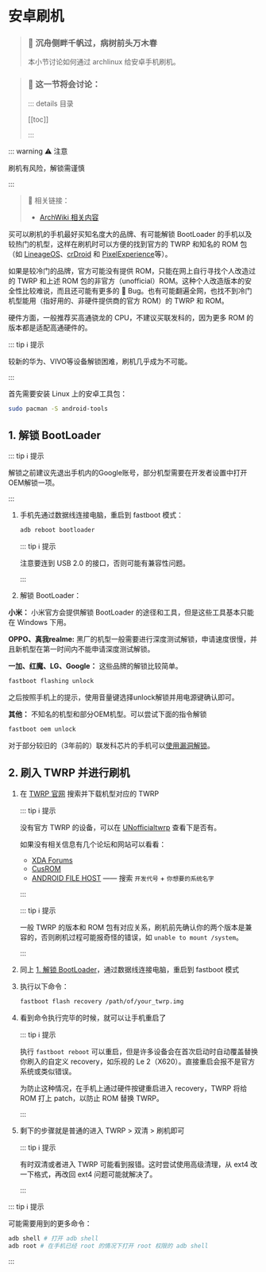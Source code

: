 # 安卓刷机

> ### 🐲 沉舟侧畔千帆过，病树前头万木春
>
> 本小节讨论如何通过 archlinux 给安卓手机刷机。

> ### 🔖 这一节将会讨论：
>
> ::: details 目录
>
> [[toc]]
>
> :::

::: warning ⚠️ 注意

刷机有风险，解锁需谨慎

:::

> 🔗 相关链接：
>
> - [ArchWiki 相关内容](<https://wiki.archlinux.org/title/Android_(%E7%AE%80%E4%BD%93%E4%B8%AD%E6%96%87)>)

买可以刷机的手机最好买知名度大的品牌、有可能解锁 BootLoader 的手机以及较热门的机型，这样在刷机时可以方便的找到官方的 TWRP 和知名的 ROM 包（如 [LineageOS](https://lineageos.org/)、[crDroid](https://crdroid.net/) 和 [PixelExperience](https://download.pixelexperience.org/devices)等）。

如果是较冷门的品牌，官方可能没有提供 ROM，只能在网上自行寻找个人改造过的 TWRP 和上述 ROM 包的非官方（unofficial）ROM。这种个人改造版本的安全性比较难说，而且还可能有更多的 🐛 Bug。也有可能翻遍全网，也找不到冷门机型能用（指好用的、非硬件提供商的官方 ROM）的 TWRP 和 ROM。

硬件方面，一般推荐买高通骁龙的 CPU，不建议买联发科的，因为更多 ROM 的版本都是适配高通硬件的。

::: tip ℹ️ 提示

较新的华为、VIVO等设备解锁困难，刷机几乎成为不可能。

:::

首先需要安装 Linux 上的安卓工具包：

```sh
sudo pacman -S android-tools
```

## 1. 解锁 BootLoader

   ::: tip ℹ️ 提示

   解锁之前建议先退出手机内的Google账号，部分机型需要在开发者设置中打开OEM解锁一项。

   :::

1. 手机先通过数据线连接电脑，重启到 fastboot 模式：

   ```sh
   adb reboot bootloader
   ```

   ::: tip ℹ️ 提示

   注意要连到 USB 2.0 的接口，否则可能有兼容性问题。

   :::

2. 解锁 BootLoader：

**小米：** 小米官方会提供解锁 BootLoader 的途径和工具，但是这些工具基本只能在 Windows 下用。

**OPPO、真我realme:** 黑厂的机型一般需要进行深度测试解锁，申请速度很慢，并且新机型在第一时间内不能申请深度测试解锁。

**一加、红魔、LG、Google：** 这些品牌的解锁比较简单。

```sh
fastboot flashing unlock
```

之后按照手机上的提示，使用音量键选择unlock解锁并用电源键确认即可。

**其他：** 不知名的机型和部分OEM机型。可以尝试下面的指令解锁

   ```sh
   fastboot oem unlock
   ```

对于部分较旧的（3年前的）联发科芯片的手机可以[使用漏洞解锁](https://github.com/notmyst33d/mtkclient-gui)。
## 2. 刷入 TWRP 并进行刷机

1. 在 [TWRP 官网](https://twrp.me/Devices/) 搜索并下载机型对应的 TWRP

   ::: tip ℹ️ 提示

   没有官方 TWRP 的设备，可以在 [UNofficialtwrp](https://unofficialtwrp.com/devices/) 查看下是否有。

   如果没有相关信息有几个论坛和网站可以看看：

   - [XDA Forums](https://forum.xda-developers.com/)
   - [CusROM](https://www.cusrom.com/)
   - [ANDROID FILE HOST](https://androidfilehost.com/) —— 搜索 `开发代号` + `你想要的系统名字`

   :::

   ::: tip ℹ️ 提示

   一般 TWRP 的版本和 ROM 包有对应关系，刷机前先确认你的两个版本是兼容的，否则刷机过程可能报奇怪的错误，如 `unable to mount /system`。

   :::

2. 同上 [1. 解锁 BootLoader](android.md#_1-解锁-bootloader)，通过数据线连接电脑，重启到 fastboot 模式

3. 执行以下命令：

   ```bash
   fastboot flash recovery /path/of/your_twrp.img
   ```

4. 看到命令执行完毕的时候，就可以让手机重启了

   ::: tip ℹ️ 提示

   执行 `fastboot reboot` 可以重启，但是许多设备会在首次启动时自动覆盖替换你刷入的自定义 recovery，如乐视的 Le 2（X620）。直接重启会报不是官方系统或类似错误。

   为防止这种情况，在手机上通过硬件按键重启进入 recovery，TWRP 将给 ROM 打上 patch，以防止 ROM 替换 TWRP。

   :::

5. 剩下的步骤就是普通的进入 TWRP > 双清 > 刷机即可

   ::: tip ℹ️ 提示

   有时双清或者进入 TWRP 可能看到报错。这时尝试使用高级清理，从 ext4 改一下格式，再改回 ext4 问题可能就解决了。

   :::

::: tip ℹ️ 提示

可能需要用到的更多命令：

```bash
adb shell # 打开 adb shell
adb root # 在手机已经 root 的情况下打开 root 权限的 adb shell
```

:::
